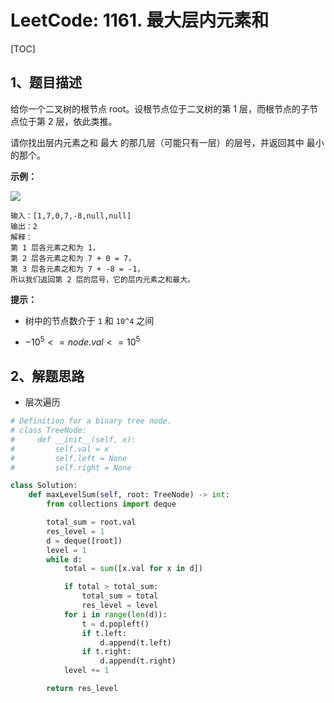 # LeetCode: 1161. 最大层内元素和

[TOC]

## 1、题目描述

给你一个二叉树的根节点 root。设根节点位于二叉树的第 1 层，而根节点的子节点位于第 2 层，依此类推。

请你找出层内元素之和 最大 的那几层（可能只有一层）的层号，并返回其中 最小 的那个。

 

**示例：**

![](https://assets.leetcode-cn.com/aliyun-lc-upload/uploads/2019/08/17/capture.jpeg)

```
输入：[1,7,0,7,-8,null,null]
输出：2
解释：
第 1 层各元素之和为 1，
第 2 层各元素之和为 7 + 0 = 7，
第 3 层各元素之和为 7 + -8 = -1，
所以我们返回第 2 层的层号，它的层内元素之和最大。
```

**提示：**

- 树中的节点数介于 `1` 和 `10^4` 之间

-  $-10^5 <= node.val <= 10^5$ 

## 2、解题思路

- 层次遍历



```python
# Definition for a binary tree node.
# class TreeNode:
#     def __init__(self, x):
#         self.val = x
#         self.left = None
#         self.right = None

class Solution:
    def maxLevelSum(self, root: TreeNode) -> int:
        from collections import deque

        total_sum = root.val
        res_level = 1
        d = deque([root])
        level = 1
        while d:
            total = sum([x.val for x in d])

            if total > total_sum:
                total_sum = total
                res_level = level
            for i in range(len(d)):
                t = d.popleft()
                if t.left:
                    d.append(t.left)
                if t.right:
                    d.append(t.right)
            level += 1

        return res_level
```

